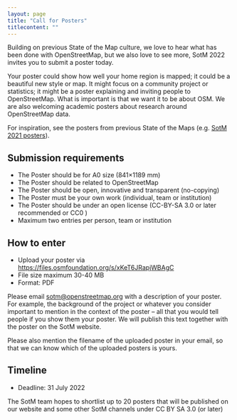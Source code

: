 ```yaml
---
layout: page
title: "Call for Posters"
titlecontent: ""
---
```


Building on previous State of the Map culture, we love to hear what has been done with OpenStreetMap, but we also love to see more, SotM 2022 invites you to submit a poster today.

Your poster could show how well your home region is mapped; it could be a beautiful new style or map. It might focus on a community project or statistics; it might be a poster explaining and inviting people to OpenStreetMap. What is important is that we want it to be about OSM. We are also welcoming academic posters about research around OpenStreetMap data.

For inspiration, see the posters from previous State of the Maps (e.g. [SotM 2021 posters](https://2021.stateofthemap.org/posters/)).

## Submission requirements

* The Poster should be for A0 size (841×1189 mm)
* The Poster should be related to OpenStreetMap
* The Poster should be open, innovative and transparent (no-copying)
* The Poster must be your own work (individual, team or institution)
* The Poster should be under an open license (CC-BY-SA 3.0 or later recommended or CC0 )
* Maximum two entries per person, team or institution

## How to enter

* Upload your poster via https://files.osmfoundation.org/s/xKeT6JRapjWBAgC
* File size maximum 30-40 MB
* Format: PDF

Please email [sotm@openstreetmap.org](mailto:sotm@openstreetmap.org) with a description of your poster. For example, the background of the project or whatever you consider important to mention in the context of the poster – all that you would tell people if you show them your poster. We will publish this text together with the poster on the SotM website.

Please also mention the filename of the uploaded poster in your email, so that we can know which of the uploaded posters is yours.


## Timeline

* Deadline: 31 July 2022

The SotM team hopes to shortlist up to 20 posters that will be published on our website and some other SotM channels under CC BY SA 3.0 (or later)
